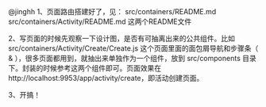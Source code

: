 @jinghh
  1、页面路由搭建好了，见：
    src/containers/README.md
    src/containers/Activity/README.md
  这两个README文件

  2、写页面的时候先观察一下设计图，是否有可抽离出来的公共组件。比如 src/containers/Activity/Create/Create.js 这个页面里面的面包屑导航和步骤条（<Bread /> & <Step />），很多页面都用到，就抽出来单独作为一个组件，放到 src/components 目录下。封装的时候参考这两个组件即可。页面效果在 http://localhost:9953/app/activity/create，即活动创建页面。

  3、开搞！